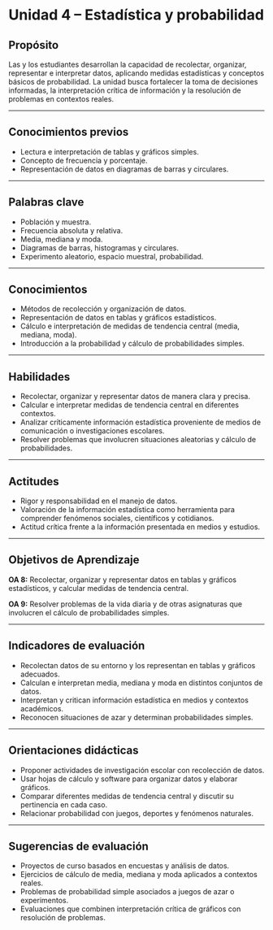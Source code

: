 # Unidad 4 – Estadística y probabilidad

## Propósito
Las y los estudiantes desarrollan la capacidad de recolectar, organizar, representar e interpretar datos, aplicando medidas estadísticas y conceptos básicos de probabilidad. La unidad busca fortalecer la toma de decisiones informadas, la interpretación crítica de información y la resolución de problemas en contextos reales.

---

## Conocimientos previos
- Lectura e interpretación de tablas y gráficos simples.  
- Concepto de frecuencia y porcentaje.  
- Representación de datos en diagramas de barras y circulares.  

---

## Palabras clave
- Población y muestra.  
- Frecuencia absoluta y relativa.  
- Media, mediana y moda.  
- Diagramas de barras, histogramas y circulares.  
- Experimento aleatorio, espacio muestral, probabilidad.  

---

## Conocimientos
- Métodos de recolección y organización de datos.  
- Representación de datos en tablas y gráficos estadísticos.  
- Cálculo e interpretación de medidas de tendencia central (media, mediana, moda).  
- Introducción a la probabilidad y cálculo de probabilidades simples.  

---

## Habilidades
- Recolectar, organizar y representar datos de manera clara y precisa.  
- Calcular e interpretar medidas de tendencia central en diferentes contextos.  
- Analizar críticamente información estadística proveniente de medios de comunicación o investigaciones escolares.  
- Resolver problemas que involucren situaciones aleatorias y cálculo de probabilidades.  

---

## Actitudes
- Rigor y responsabilidad en el manejo de datos.  
- Valoración de la información estadística como herramienta para comprender fenómenos sociales, científicos y cotidianos.  
- Actitud crítica frente a la información presentada en medios y estudios.  

---

## Objetivos de Aprendizaje

**OA 8:** Recolectar, organizar y representar datos en tablas y gráficos estadísticos, y calcular medidas de tendencia central.  

**OA 9:** Resolver problemas de la vida diaria y de otras asignaturas que involucren el cálculo de probabilidades simples.  

---

## Indicadores de evaluación
- Recolectan datos de su entorno y los representan en tablas y gráficos adecuados.  
- Calculan e interpretan media, mediana y moda en distintos conjuntos de datos.  
- Interpretan y critican información estadística en medios y contextos académicos.  
- Reconocen situaciones de azar y determinan probabilidades simples.  

---

## Orientaciones didácticas
- Proponer actividades de investigación escolar con recolección de datos.  
- Usar hojas de cálculo y software para organizar datos y elaborar gráficos.  
- Comparar diferentes medidas de tendencia central y discutir su pertinencia en cada caso.  
- Relacionar probabilidad con juegos, deportes y fenómenos naturales.  

---

## Sugerencias de evaluación
- Proyectos de curso basados en encuestas y análisis de datos.  
- Ejercicios de cálculo de media, mediana y moda aplicados a contextos reales.  
- Problemas de probabilidad simple asociados a juegos de azar o experimentos.  
- Evaluaciones que combinen interpretación crítica de gráficos con resolución de problemas.  
